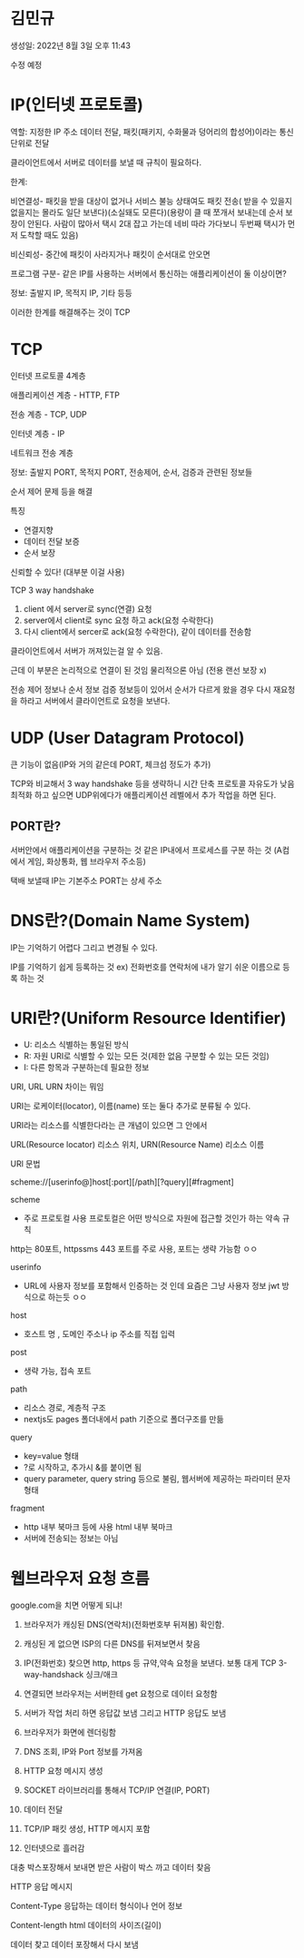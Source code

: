 # 김민규

생성일: 2022년 8월 3일 오후 11:43

수정 예정

# IP(인터넷 프로토콜)

역할: 지정한 IP 주소 데이터 전달, 패킷(패키지, 수화물과 덩어리의 합성어)이라는 통신단위로 전달

클라이언트에서 서버로 데이터를 보낼 때 규칙이 필요하다.

한계:

비연결성- 패킷을 받을 대상이 없거나 서비스 불능 상태여도 패킷 전송( 받을 수 있을지 없을지는 몰라도 일단 보낸다)(소실돼도 모른다)(용량이 클 때 쪼개서 보내는데 순서 보장이 안된다. 사람이 많아서 택시 2대 잡고 가는데 네비 따라 가다보니 두번째 택시가 먼저 도착할 때도 있음)

비신뢰성- 중간에 패킷이 사라지거나 패킷이 순서대로 안오면

프로그램 구분- 같은 IP를 사용하는 서버에서 통신하는 애플리케이션이 둘 이상이면?

정보: 출발지 IP, 목적지 IP, 기타 등등

이러한 한계를 해결해주는 것이 TCP

# TCP

인터넷 프로토콜 4계층

애플리케이션 계층 - HTTP, FTP

전송 계층 - TCP, UDP

인터넷 계층 - IP

네트워크 전송 계층

정보: 출발지 PORT, 목적지 PORT, 전송제어, 순서, 검증과 관련된 정보들

순서 제어 문제 등을 해결

특징

- 연결지향
- 데이터 전달 보증
- 순서 보장

신뢰할 수 있다! (대부분 이걸 사용)

TCP 3 way handshake

1. client 에서 server로 sync(연결) 요청
2. server에서 client로 sync 요청 하고 ack(요청 수락한다)
3. 다시 client에서 sercer로 ack(요청 수락한다), 같이 데이터를 전송함

클라이언트에서 서버가 꺼져있는걸 알 수 있음.

근데 이 부분은 논리적으로 연결이 된 것임 물리적으론 아님 (전용 랜선 보장 x)

전송 제어 정보나 순서 정보 검증 정보등이 있어서 순서가 다르게 왔을 경우 다시 재요청을 하라고 서버에서 클라이언트로 요청을 보낸다.

# UDP (User Datagram Protocol)

큰 기능이 없음(IP와 거의 같은데 PORT, 체크섬 정도가 추가)

TCP와 비교해서 3 way handshake 등을 생략하니 시간 단축 프로토콜 자유도가 낮음 최적화 하고 싶으면 UDP위에다가 애플리케이션 레벨에서 추가 작업을 하면 된다.

## PORT란?

서버안에서 애플리케이션을 구분하는 것 같은 IP내에서 프로세스를 구분 하는 것 (A컴에서 게임, 화상통화, 웹 브라우저 주소등)

택배 보낼때 IP는 기본주소 PORT는 상세 주소

# DNS란?(Domain Name System)

IP는 기억하기 어렵다 그리고 변경될 수 있다.

IP를 기억하기 쉽게 등록하는 것 ex) 전화번호를 연락처에 내가 알기 쉬운 이름으로 등록 하는 것

# URI란?(Uniform Resource Identifier)

- U: 리소스 식별하는 통일된 방식
- R: 자원 URI로 식별할 수 있는 모든 것(제한 없음 구분할 수 있는 모든 것임)
- I: 다른 항목과 구분하는데 필요한 정보

URI, URL URN 차이는 뭐임

URI는 로케이터(locator), 이름(name) 또는 둘다 추가로 분류될 수 있다.

URI라는 리소스를 식별한다라는 큰 개념이 있으면 그 안에서

URL(Resource locator) 리소스 위치, URN(Resource Name) 리소스 이름

URl 문법

scheme://[userinfo@]host[:port][/path][?query][#fragment]

scheme

- 주로 프로토컬 사용 프로토컬은 어떤 방식으로 자원에 접근할 것인가 하는 약속 규칙

http는 80포트, httpssms 443 포트를 주로 사용, 포트는 생략 가능함 ㅇㅇ

userinfo

- URL에 사용자 정보를 포함해서 인증하는 것 인데 요즘은 그냥 사용자 정보 jwt 방식으로 하는듯 ㅇㅇ

host

- 호스트 명 , 도메인 주소나 ip 주소를 직접 입력

post

- 생략 가능, 접속 포트

path

- 리소스 경로, 계층적 구조
- nextjs도 pages 폴더내에서 path 기준으로 폴더구조를 만듦

query

- key=value 형태
- ?로 시작하고, 추가시 &를 붙이면 됨
- query parameter, query string 등으로 불림, 웹서버에 제공하는 파라미터 문자 형태

fragment

- http 내부 북마크 등에 사용 html 내부 북마크
- 서버에 전송되는 정보는 아님

# 웹브라우저 요청 흐름

google.com을 치면 어떻게 되냐!

1. 브라우저가 캐싱된 DNS(연락처)(전화번호부 뒤져봄) 확인함.
2. 캐싱된 게 없으면 ISP의 다른 DNS를 뒤져보면서 찾음
3. IP(전화번호) 찾으면 http, https 등 규약,약속 요청을 보낸다. 보통 대게 TCP 3-way-handshack 싱크/애크
4. 연결되면 브라우저는 서버한테 get 요청으로 데이터 요청함
5. 서버가 작업 처리 하면 응답값 보냄 그리고 HTTP 응답도 보냄
6. 브라우저가 화면에 렌더링함

7. DNS 조회, IP와 Port 정보를 가져옴
8. HTTP 요청 메시지 생성
9. SOCKET 라이브러리를 통해서 TCP/IP 연결(IP, PORT)
10. 데이터 전달
11. TCP/IP 패킷 생성, HTTP 메시지 포함
12. 인터넷으로 흘러감

대충 박스포장해서 보내면 받은 사람이 박스 까고 데이터 찾음

HTTP 응답 메시지

Content-Type 응답하는 데이터 형식이나 언어 정보

Content-length html 데이터의 사이즈(길이)

데이터 찾고 데이터 포장해서 다시 보냄
